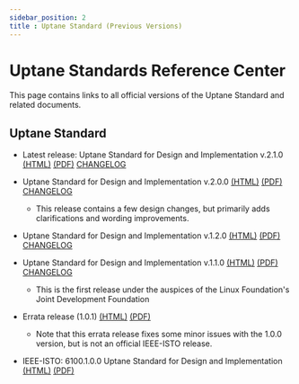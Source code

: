 ```yaml
---
sidebar_position: 2
title : Uptane Standard (Previous Versions)
---
```


# Uptane Standards Reference Center 

This page contains links to all official versions of the Uptane Standard and related documents.

## **Uptane Standard**

- Latest release: Uptane Standard for Design and Implementation v.2.1.0 [(HTML)](papers/uptane-standard.2.1.0.html) [(PDF)](/uptane-standard/2.1.0/uptane-standard.pdf) [CHANGELOG](/deployment-considerations/changelog.html#210---2023-06-6)
- Uptane Standard for Design and Implementation v.2.0.0 [(HTML)](papers/uptane-standard.2.0.0.html) [(PDF)](papers/uptane-standard.2.0.0.pdf) [CHANGELOG](/deployment-considerations/changelog.html#200---2022-01-18)

  - This release contains a few design changes, but primarily adds clarifications and wording improvements.

- Uptane Standard for Design and Implementation v.1.2.0 [(HTML)](papers/uptane-standard.1.2.0.html) [(PDF)](papers/uptane-standard.1.2.0.pdf) [CHANGELOG](https://uptane.github.io/deployment-considerations/changelog.html#120---2021-07-16)
- Uptane Standard for Design and Implementation v.1.1.0 [(HTML)](papers/uptane-standard.1.1.0.html) [(PDF)](papers/uptane-standard.1.1.0.pdf) [CHANGELOG](https://uptane.github.io/deployment-considerations/changelog.html#110---2021-01-08)

  - This is the first release under the auspices of the Linux Foundation's Joint Development Foundation

- Errata release (1.0.1) [(HTML)](papers/uptane-standard.1.0.1.html) [(PDF)](papers/uptane-standard.1.0.1.pdf)

  - Note that this errata release fixes some minor issues with the 1.0.0 version, but is not an official IEEE-ISTO release.

- IEEE-ISTO: 6100.1.0.0 Uptane Standard for Design and Implementation [(HTML)](papers/ieee-isto-6100.1.0.0.uptane-standard.html) [(PDF)](papers/ieee-isto-6100.1.0.0.uptane-standard.pdf)
